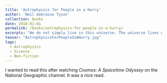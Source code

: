 ```yaml
---
title: 'Astrophysics for People in a Hurry'
author: 'Neil deGrasse Tyson'
collection: books
date: 2018-01-01
permalink: /books/astrophysics-for-people-in-a-hurry/
excerpts: "We do not simply live in this universe. The universe lives within us."
teaser: "AstrophysicsForPeopleInAHurry.jpg"
tags:
  - Astrophysics
  - Science
  - Non-fiction
---
```


I wanted to read this after watching *Cosmos: A Spacetime Odyssey* on the National Geographic channel. It was a nice read.